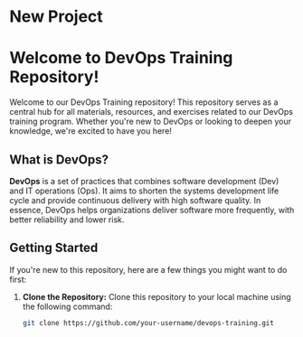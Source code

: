 # New Project

# Welcome to DevOps Training Repository!

Welcome to our DevOps Training repository! This repository serves as a central hub for all materials, resources, and exercises related to our DevOps training program. Whether you're new to DevOps or looking to deepen your knowledge, we're excited to have you here!

## What is DevOps?

**DevOps** is a set of practices that combines software development (Dev) and IT operations (Ops). It aims to shorten the systems development life cycle and provide continuous delivery with high software quality. In essence, DevOps helps organizations deliver software more frequently, with better reliability and lower risk.

## Getting Started

If you're new to this repository, here are a few things you might want to do first:

1. **Clone the Repository:**
   Clone this repository to your local machine using the following command:
   ```bash
   git clone https://github.com/your-username/devops-training.git

